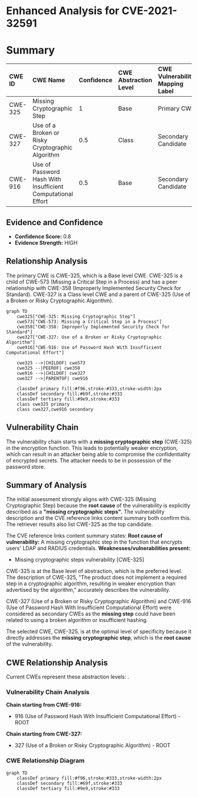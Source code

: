 # Enhanced Analysis for CVE-2021-32591

# Summary
| CWE ID  | CWE Name                                                     | Confidence | CWE Abstraction Level | CWE Vulnerability Mapping Label | CWE-Vulnerability Mapping Notes |
| :-------- | :----------------------------------------------------------- | :--------- | :---------------------- | :------------------------------ | :---------------------------- |
| CWE-325 | Missing Cryptographic Step                                   | 1          | Base                    | Primary CWE                     | Allowed                       |
| CWE-327 | Use of a Broken or Risky Cryptographic Algorithm             | 0.5        | Class                   | Secondary Candidate             | Allowed-with-Review         |
| CWE-916 | Use of Password Hash With Insufficient Computational Effort | 0.5        | Base                    | Secondary Candidate             | Allowed                       |

## Evidence and Confidence

*   **Confidence Score:** 0.8
*   **Evidence Strength:** HIGH

## Relationship Analysis
The primary CWE is CWE-325, which is a Base level CWE. CWE-325 is a child of CWE-573 (Missing a Critical Step in a Process) and has a peer relationship with CWE-358 (Improperly Implemented Security Check for Standard). CWE-327 is a Class level CWE and a parent of CWE-325 (Use of a Broken or Risky Cryptographic Algorithm).

```mermaid
graph TD
    cwe325["CWE-325: Missing Cryptographic Step"]
    cwe573["CWE-573: Missing a Critical Step in a Process"]
    cwe358["CWE-358: Improperly Implemented Security Check for Standard"]
    cwe327["CWE-327: Use of a Broken or Risky Cryptographic Algorithm"]
    cwe916["CWE-916: Use of Password Hash With Insufficient Computational Effort"]
    
    cwe325 -->|CHILDOF| cwe573
    cwe325 --|PEEROF| cwe358
    cwe916 -->|CHILDOF| cwe327
    cwe327 -->|PARENTOF| cwe916
    
    classDef primary fill:#f96,stroke:#333,stroke-width:2px
    classDef secondary fill:#69f,stroke:#333
    classDef tertiary fill:#9e9,stroke:#333
    class cwe325 primary
    class cwe327,cwe916 secondary
```

## Vulnerability Chain
The vulnerability chain starts with a **missing cryptographic step** (CWE-325) in the encryption function. This leads to potentially weaker encryption, which can result in an attacker being able to compromise the confidentiality of encrypted secrets. The attacker needs to be in possession of the password store.

## Summary of Analysis
The initial assessment strongly aligns with CWE-325 (Missing Cryptographic Step) because the **root cause** of the vulnerability is explicitly described as a **"missing cryptographic steps"**. The vulnerability description and the CVE reference links content summary both confirm this. The retriever results also list CWE-325 as the top candidate.

The CVE reference links content summary states:
**Root cause of vulnerability:**
A missing cryptographic step in the function that encrypts users' LDAP and RADIUS credentials.
**Weaknesses/vulnerabilities present:**
- Missing cryptographic steps vulnerability [CWE-325]

CWE-325 is at the Base level of abstraction, which is the preferred level. The description of CWE-325, "The product does not implement a required step in a cryptographic algorithm, resulting in weaker encryption than advertised by the algorithm," accurately describes the vulnerability.

CWE-327 (Use of a Broken or Risky Cryptographic Algorithm) and CWE-916 (Use of Password Hash With Insufficient Computational Effort) were considered as secondary CWEs as the **missing step** could have been related to using a broken algorithm or insufficient hashing.

The selected CWE, CWE-325, is at the optimal level of specificity because it directly addresses the **missing cryptographic step**, which is the **root cause** of the vulnerability.


## CWE Relationship Analysis

Current CWEs represent these abstraction levels: .


### Vulnerability Chain Analysis

**Chain starting from CWE-916:**
- 916 (Use of Password Hash With Insufficient Computational Effort) - ROOT


**Chain starting from CWE-327:**
- 327 (Use of a Broken or Risky Cryptographic Algorithm) - ROOT



### CWE Relationship Diagram

```mermaid
graph TD
    classDef primary fill:#f96,stroke:#333,stroke-width:2px
    classDef secondary fill:#69f,stroke:#333
    classDef tertiary fill:#9e9,stroke:#333
```